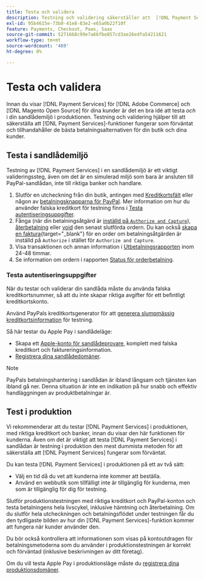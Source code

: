 ```yaml
---
title: Testa och validera
description: Testning och validering säkerställer att  [!DNL Payment Services] funktioner fungerar som förväntat och ger de bästa betalningsalternativen för dina kunder
exl-id: 95b4615e-73b0-41e8-83e2-e65a0b22f10f
feature: Payments, Checkout, Paas, Saas
source-git-commit: 5271668c99e7a66fbe857cd3ae26edfa54211621
workflow-type: tm+mt
source-wordcount: '469'
ht-degree: 0%

---
```


# Testa och validera

Innan du visar [!DNL Payment Services] för [!DNL Adobe Commerce] och [!DNL Magento Open Source] för dina kunder är det en bra idé att testa _och_ i din sandlådemiljö i produktionen. Testning och validering hjälper till att säkerställa att [!DNL Payment Services]-funktioner fungerar som förväntat och tillhandahåller de bästa betalningsalternativen för din butik och dina kunder.

## Testa i sandlådemiljö

Testning av [!DNL Payment Services] i en sandlådemiljö är ett viktigt valideringssteg, även om det är en simulerad miljö som bara är ansluten till PayPal-sandlådan, inte till riktiga banker och handlare.

1. Slutför en utcheckning från din butik, antingen med [Kreditkortsfält](payments-options.md#credit-card-fields) eller någon av [betalningsknapparna för PayPal](payments-options.md#paypal-smart-buttons). Mer information om hur du använder falska kreditkort för testning finns i [Testa autentiseringsuppgifter](#testing-credentials).
1. Fånga (när din betalningsåtgärd är [inställd på `Authorize and Capture`](onboard.md#set-payment-services-as-payment-method)), [återbetalning](refunds.md) eller [void](voids.md) den senast slutförda ordern. Du kan också [skapa en faktura](https://experienceleague.adobe.com/sv/docs/commerce-admin/stores-sales/order-management/invoices#create-an-invoice){target="_blank"} för en order om betalningsåtgärden är inställd på `Authorize` i stället för `Authorize and Capture`.
1. Visa transaktionen och annan information i [Utbetalningsrapporten](payouts.md) inom 24-48 timmar.
1. Se information om ordern i rapporten [Status för orderbetalning](order-payment-status.md).

### Testa autentiseringsuppgifter

När du testar och validerar din sandlåda måste du använda falska kreditkortsnummer, så att du inte skapar riktiga avgifter för ett befintligt kreditkortskonto.

Använd PayPals kreditkortsgenerator för att [generera slumpmässig kreditkortsinformation](https://www.paypal.com/us/smarthelp/article/where-can-i-find-test-credit-card-numbers-ts2157) för testning.

Så här testar du Apple Pay i sandlådeläge:

* Skapa ett [Apple-konto för sandlådeprovare](https://developer.apple.com/apple-pay/sandbox-testing/#create-a-sandbox-tester-account), komplett med falska kreditkort och faktureringsinformation.
* [Registrera dina sandlådedomäner](https://developer.paypal.com/docs/checkout/apm/apple-pay/#link-registeryoursandboxdomains).

>[!NOTE]
>
>PayPals betalningshantering i sandlådan är ibland långsam och tjänsten kan ibland gå ner. Denna situation är inte en indikation på hur snabb och effektiv handläggningen av produktbetalningar är.

## Test i produktion

Vi rekommenderar att du testar [!DNL Payment Services] i produktionen, med riktiga kreditkort och banker, innan du visar den här funktionen för kunderna. Även om det är viktigt att testa [!DNL Payment Services] i sandlådan är testning i produktion den mest dummista metoden för att säkerställa att [!DNL Payment Services] fungerar som förväntat.

Du kan testa [!DNL Payment Services] i produktionen på ett av två sätt:

* Välj en tid då du vet att kunderna inte kommer att beställa.
* Använd en webbutik som tillfälligt inte är tillgänglig för kunderna, men som är tillgänglig för dig för testning.

Slutför produktionstestningen med riktiga kreditkort och PayPal-konton och testa betalningens hela livscykel, inklusive hämtning och återbetalning. Om du slutför hela utcheckningen och betalningsflödet under testningen får du den tydligaste bilden av hur din [!DNL Payment Services]-funktion kommer att fungera när kunder använder den.

Du bör också kontrollera att informationen som visas på kontoutdragen för betalningsmetoderna som du använder i produktionstestningen är korrekt och förväntad (inklusive beskrivningen av ditt företag).

Om du vill testa Apple Pay i produktionsläge måste du [registrera dina produktionsdomäner](https://developer.paypal.com/docs/checkout/apm/apple-pay/#register-your-live-domain).
